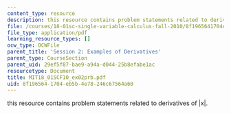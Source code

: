 ```yaml
---
content_type: resource
description: this resource contains problem statements related to derivatives of |x|.
file: /courses/18-01sc-single-variable-calculus-fall-2010/8f1965641704eb5b4e78246c67564a60_MIT18_01SCF10_ex02prb.pdf
file_type: application/pdf
learning_resource_types: []
ocw_type: OCWFile
parent_title: 'Session 2: Examples of Derivatives'
parent_type: CourseSection
parent_uid: 29ef5f87-bae9-a94a-d044-25b8efabe1ac
resourcetype: Document
title: MIT18_01SCF10_ex02prb.pdf
uid: 8f196564-1704-eb5b-4e78-246c67564a60
---
```

this resource contains problem statements related to derivatives of |x|.
